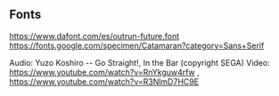 [//]: # (TODO: revise styles & make the page responsive)

[//]: # (TODO: rework CSS &#40;add a Sass mixin, etc.&#41;)

## Fonts

https://www.dafont.com/es/outrun-future.font
https://fonts.google.com/specimen/Catamaran?category=Sans+Serif

[//]: # (TODO: credit font authors)

[//]: # (TODO: credit music & video)
Audio: Yuzo Koshiro -- Go Straight!, In the Bar (copyright SEGA)
Video: https://www.youtube.com/watch?v=RnYkguw4rfw , https://www.youtube.com/watch?v=R3NlmD7HC9E